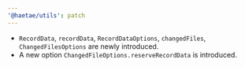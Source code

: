 ```yaml
---
'@haetae/utils': patch
---
```


- `RecordData`, `recordData`, `RecordDataOptions`, `changedFiles`, `ChangedFilesOptions` are newly introduced.
- A new option `ChangedFileOptions.reserveRecordData` is introduced.
